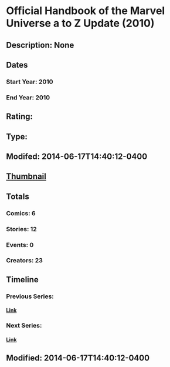 # Official Handbook of the Marvel Universe a to Z Update (2010)
## Description: None
## Dates
### Start Year: 2010
### End Year: 2010
## Rating: 
## Type: 
## Modifed: 2014-06-17T14:40:12-0400
## [Thumbnail](http://i.annihil.us/u/prod/marvel/i/mg/f/a0/4badac49837ef.jpg)
## Totals
### Comics: 6
### Stories: 12
### Events: 0
### Creators: 23
## Timeline
### Previous Series: 
#### [Link]()
### Next Series: 
#### [Link]()
## Modified: 2014-06-17T14:40:12-0400